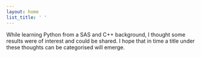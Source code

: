 ```yaml
---
layout: home
list_title: ' '
---
```


While learning Python from a SAS and C++ background, I thought some results were of interest and could be shared. I hope that in time a title under these thoughts can be categorised will emerge.
